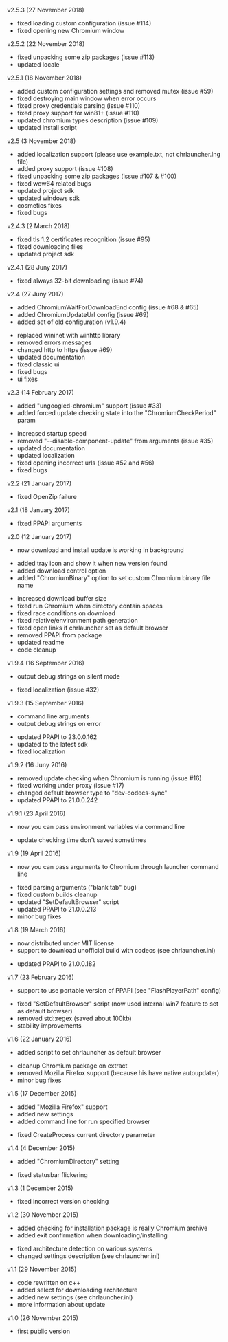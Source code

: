 v2.5.3 (27 November 2018)
- fixed loading custom configuration (issue #114)
- fixed opening new Chromium window

v2.5.2 (22 November 2018)
- fixed unpacking some zip packages (issue #113)
- updated locale

v2.5.1 (18 November 2018)
- added custom configuration settings and removed mutex (issue #59)
- fixed destroying main window when error occurs
- fixed proxy credentials parsing (issue #110)
- fixed proxy support for win81+ (issue #110)
- updated chromium types description (issue #109)
- updated install script

v2.5 (3 November 2018)
- added localization support (please use example.txt, not chrlauncher.lng file)
- added proxy support (issue #108)
- fixed unpacking some zip packages (issue #107 & #100)
- fixed wow64 related bugs
- updated project sdk
- updated windows sdk
- cosmetics fixes
- fixed bugs

v2.4.3 (2 March 2018)
- fixed tls 1.2 certificates recognition (issue #95)
- fixed downloading files
- updated project sdk

v2.4.1 (28 Juny 2017)
- fixed always 32-bit downloading (issue #74)

v2.4 (27 Juny 2017)
+ added ChromiumWaitForDownloadEnd config (issue #68 & #65)
+ added ChromiumUpdateUrl config (issue #69)
+ added set of old configuration (v1.9.4)
- replaced wininet with winhttp library
- removed errors messages
- changed http to https (issue #69)
- updated documentation
- fixed classic ui
- fixed bugs
- ui fixes

v2.3 (14 February 2017)
+ added "ungoogled-chromium" support (issue #33)
+ added forced update checking state into the "ChromiumCheckPeriod" param
- increased startup speed
- removed "--disable-component-update" from arguments (issue #35)
- updated documentation
- updated localization
- fixed opening incorrect urls (issue #52 and #56)
- fixed bugs

v2.2 (21 January 2017)
- fixed OpenZip failure

v2.1 (18 January 2017)
- fixed PPAPI arguments

v2.0 (12 January 2017)
* now download and install update is working in background
+ added tray icon and show it when new version found
+ added download control option
+ added "ChromiumBinary" option to set custom Chromium binary file name
- increased download buffer size
- fixed run Chromium when directory contain spaces
- fixed race conditions on download
- fixed relative/environment path generation
- fixed open links if chrlauncher set as default browser
- removed PPAPI from package
- updated readme
- code cleanup

v1.9.4 (16 September 2016)
+ output debug strings on silent mode
- fixed localization (issue #32)

v1.9.3 (15 September 2016)
+ command line arguments
+ output debug strings on error
- updated PPAPI to 23.0.0.162
- updated to the latest sdk
- fixed localization

v1.9.2 (16 Juny 2016)
- removed update checking when Chromium is running (issue #16)
- fixed working under proxy (issue #17)
- changed default browser type to "dev-codecs-sync"
- updated PPAPI to 21.0.0.242

v1.9.1 (23 April 2016)
+ now you can pass environment variables via command line
- update checking time don't saved sometimes

v1.9 (19 April 2016)
+ now you can pass arguments to Chromium through launcher command line
- fixed parsing arguments ("blank tab" bug)
- fixed custom builds cleanup
- updated "SetDefaultBrowser" script
- updated PPAPI to 21.0.0.213
- minor bug fixes

v1.8 (19 March 2016)
+ now distributed under MIT license
+ support to download unofficial build with codecs (see chrlauncher.ini)
- updated PPAPI to 21.0.0.182

v1.7 (23 February 2016)
+ support to use portable version of PPAPI (see "FlashPlayerPath" config)
- fixed "SetDefaultBrowser" script (now used internal win7 feature to set as default browser)
- removed std::regex (saved about 100kb)
- stability improvements

v1.6 (22 January 2016)
+ added script to set chrlauncher as default browser
- cleanup Chromium package on extract
- removed Mozilla Firefox support (because his have native autoupdater)
- minor bug fixes

v1.5 (17 December 2015)
+ added "Mozilla Firefox" support 
+ added new settings
+ added command line for run specified browser
- fixed CreateProcess current directory parameter

v1.4 (4 December 2015)
+ added "ChromiumDirectory" setting
- fixed statusbar flickering

v1.3 (1 December 2015)
- fixed incorrect version checking

v1.2 (30 November 2015)
+ added checking for installation package is really Chromium archive
+ added exit confirmation when downloading/installing
- fixed architecture detection on various systems
- changed settings description (see chrlauncher.ini)

v1.1 (29 November 2015)
+ code rewritten on c++
+ added select for downloading architecture
+ added new settings (see chrlauncher.ini)
+ more information about update

v1.0 (26 November 2015)
- first public version
